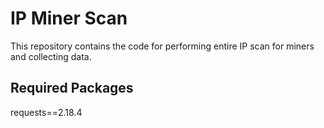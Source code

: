 # IP Miner Scan
This repository contains the code for performing entire IP scan for miners and collecting data.

## Required Packages
requests==2.18.4
